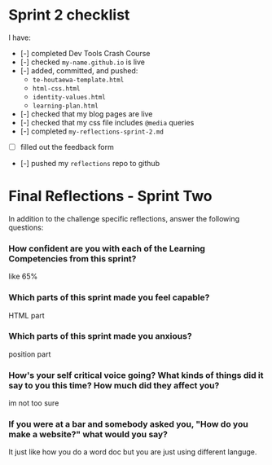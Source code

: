 # Sprint 2 checklist

I have:
- [-] completed Dev Tools Crash Course
- [-] checked `my-name.github.io` is live
- [-] added, committed, and pushed:
    - `te-houtaewa-template.html`
    - `html-css.html`
    - `identity-values.html` 
    - `learning-plan.html` 
- [-] checked that my blog pages are live
- [-] checked that my css file includes `@media` queries
- [-] completed `my-reflections-sprint-2.md`
- [ ] filled out the feedback form
- [-] pushed my `reflections` repo to github



# Final Reflections - Sprint Two 

In addition to the challenge specific reflections, answer the following questions:

### How confident are you with each of the Learning Competencies from this sprint?
like 65%



### Which parts of this sprint made you feel capable?
HTML part 


### Which parts of this sprint made you anxious?
position part


### How's your self critical voice going? What kinds of things did it say to you this time? How much did they affect you?
im not too sure


### If you were at a bar and somebody asked you, "How do you make a website?" what would you say?
It just like how you do a word doc but you are just using different languge.

